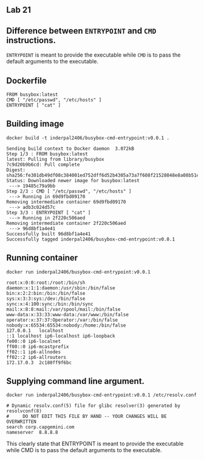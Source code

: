 ## Lab 21

## Difference between `ENTRYPOINT` and `CMD` instructions.
`ENTRYPOINT` is meant to provide the executable while `CMD` is to pass the default arguments to the executable.

## Dockerfile
```
FROM busybox:latest
CMD [ "/etc/passwd", "/etc/hosts" ]
ENTRYPOINT [ "cat" ]
```

## Building image
```
docker build -t inderpal2406/busybox-cmd-entrypoint:v0.0.1 .

Sending build context to Docker daemon  3.072kB
Step 1/3 : FROM busybox:latest
latest: Pulling from library/busybox
7c9d20b9b6cd: Pull complete
Digest: sha256:fe301db49df08c384001ed752dff6d52b4305a73a7f608f21528048e8a08b51e
Status: Downloaded newer image for busybox:latest
 ---> 19485c79a9bb
Step 2/3 : CMD [ "/etc/passwd", "/etc/hosts" ]
 ---> Running in 69d9fbd09170
Removing intermediate container 69d9fbd09170
 ---> adb3c024d57c
Step 3/3 : ENTRYPOINT [ "cat" ]
 ---> Running in 2f220c506aed
Removing intermediate container 2f220c506aed
 ---> 96d8bf1a4e41
Successfully built 96d8bf1a4e41
Successfully tagged inderpal2406/busybox-cmd-entrypoint:v0.0.1
```

## Running container
```
docker run inderpal2406/busybox-cmd-entrypoint:v0.0.1

root:x:0:0:root:/root:/bin/sh
daemon:x:1:1:daemon:/usr/sbin:/bin/false
bin:x:2:2:bin:/bin:/bin/false
sys:x:3:3:sys:/dev:/bin/false
sync:x:4:100:sync:/bin:/bin/sync
mail:x:8:8:mail:/var/spool/mail:/bin/false
www-data:x:33:33:www-data:/var/www:/bin/false
operator:x:37:37:Operator:/var:/bin/false
nobody:x:65534:65534:nobody:/home:/bin/false
127.0.0.1	localhost
::1	localhost ip6-localhost ip6-loopback
fe00::0	ip6-localnet
ff00::0	ip6-mcastprefix
ff02::1	ip6-allnodes
ff02::2	ip6-allrouters
172.17.0.3	2c180ff9f6bc
```

## Supplying command line argument.
```
docker run inderpal2406/busybox-cmd-entrypoint:v0.0.1 /etc/resolv.conf

# Dynamic resolv.conf(5) file for glibc resolver(3) generated by resolvconf(8)
#     DO NOT EDIT THIS FILE BY HAND -- YOUR CHANGES WILL BE OVERWRITTEN
search corp.capgemini.com
nameserver	8.8.8.8
```

This clearly state that ENTRYPOINT is meant to provide the executable while CMD is to pass the default arguments to the executable.
